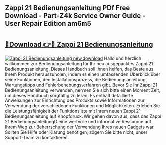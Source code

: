 ## Zappi 21 Bedienungsanleitung PDf Free Download - Part-Z4k Service Owner Guide - User Repair Edition am6m5

# <h2><a href="http://df1x9s2.blite.top/?on=Zappi+21+Bedienungsanleitung">🔗Download 👉🔴 Zappi 21 Bedienungsanleitung</a></h2>

[![Zappi 21 Bedienungsanleitung new download](https://i.imgur.com/lujVjoI.png)](http://df1x9s2.blite.top/?on=Zappi+21+Bedienungsanleitung)
Hallo und herzlich willkommen zur Bedienungsanleitung für Ihr neu ausgepacktes Zappi 21 Bedienungsanleitung. Dieses Handbuch soll Ihnen helfen, das Beste aus Ihrem Produkt herauszuholen, indem es einen umfassenden Überblick über seine Funktionen, den Installationsprozess, die Bedienungsanleitung, Wartungstipps und Fehlerbehebungsverfahren gibt. Bevor Sie Ihr Zappi 21 Bedienungsanleitung verwenden, nehmen Sie sich bitte einen Moment Zeit, um dieses Handbuch sorgfältig zu lesen. Es enthält detaillierte Anweisungen zur Einrichtung des Produkts sowie Informationen zur Verwendung der verschiedenen Funktionen und Möglichkeiten. Erleben Sie die Leistungsfähigkeit der Funktionsliste mit Ihrem neuen Zappi 21 Bedienungsanleitung auf Knopfdruck. Wir gehen davon aus, dass das Zappi 21 BedienungsanleitungD eine wertvolle und informative Ressource auf Ihrem Weg zur Beherrschung der Verwendung Ihres neuen Gadgets war. Sollten Sie Hilfe oder Klärung benötigen, zögern Sie bitte nicht, unser Support-Team zu kontaktieren.
